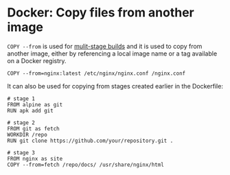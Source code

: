 # Docker: Copy files from another image

`COPY --from` is used for [mulit-stage builds](https://docs.docker.com/build/building/multi-stage/) and it is used to copy from another image, either by referencing a local image name or a tag available on a Docker registry. 

```docker
COPY --from=nginx:latest /etc/nginx/nginx.conf /nginx.conf
```

It can also be used for copying from stages created earlier in the Dockerfile:

```docker
# stage 1
FROM alpine as git
RUN apk add git

# stage 2
FROM git as fetch
WORKDIR /repo
RUN git clone https://github.com/your/repository.git .

# stage 3
FROM nginx as site
COPY --from=fetch /repo/docs/ /usr/share/nginx/html
```
